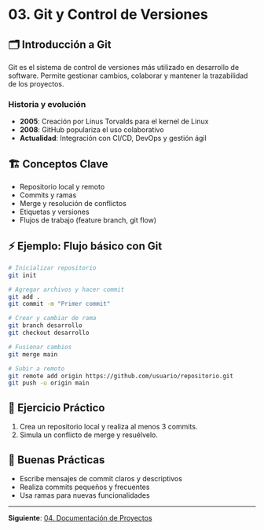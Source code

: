 # 03. Git y Control de Versiones

## 🗂️ Introducción a Git

Git es el sistema de control de versiones más utilizado en desarrollo de software. Permite gestionar cambios, colaborar y mantener la trazabilidad de los proyectos.

### Historia y evolución

- **2005**: Creación por Linus Torvalds para el kernel de Linux
- **2008**: GitHub populariza el uso colaborativo
- **Actualidad**: Integración con CI/CD, DevOps y gestión ágil

## 🏗️ Conceptos Clave

- Repositorio local y remoto
- Commits y ramas
- Merge y resolución de conflictos
- Etiquetas y versiones
- Flujos de trabajo (feature branch, git flow)

## ⚡ Ejemplo: Flujo básico con Git

```bash
# Inicializar repositorio
git init

# Agregar archivos y hacer commit
git add .
git commit -m "Primer commit"

# Crear y cambiar de rama
git branch desarrollo
git checkout desarrollo

# Fusionar cambios
git merge main

# Subir a remoto
git remote add origin https://github.com/usuario/repositorio.git
git push -u origin main
```

## 📝 Ejercicio Práctico

1. Crea un repositorio local y realiza al menos 3 commits.
2. Simula un conflicto de merge y resuélvelo.

## 🎯 Buenas Prácticas

- Escribe mensajes de commit claros y descriptivos
- Realiza commits pequeños y frecuentes
- Usa ramas para nuevas funcionalidades

---

**Siguiente**: [04. Documentación de Proyectos](./04-documentacion.md)
